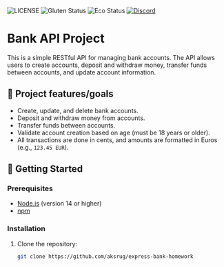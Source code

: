 ![LICENSE](https://img.shields.io/badge/license-MIT-blue.svg?style=flat-square)
![Gluten Status](https://img.shields.io/badge/Gluten-Free-green.svg)
![Eco Status](https://img.shields.io/badge/ECO-Friendly-green.svg)
[![Discord](https://discord.com/api/guilds/571393319201144843/widget.png)](https://discord.gg/dRwW4rw)

# Bank API Project

This is a simple RESTful API for managing bank accounts. The API allows users to create accounts, deposit and withdraw money, transfer funds between accounts, and update account information.

## 🎯 Project features/goals

- Create, update, and delete bank accounts.
- Deposit and withdraw money from accounts.
- Transfer funds between accounts.
- Validate account creation based on age (must be 18 years or older).
- All transactions are done in cents, and amounts are formatted in Euros (e.g., `123.45 EUR`).

## 🧰 Getting Started

### Prerequisites

- [Node.js](https://nodejs.org/) (version 14 or higher)
- [npm](https://www.npmjs.com/)

### Installation

1. Clone the repository:
   ```bash
   git clone https://github.com/aksrug/express-bank-homework
